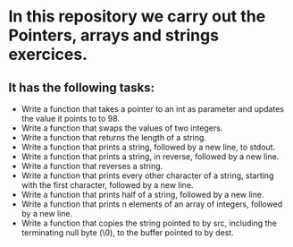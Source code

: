 # In this repository we carry out the Pointers, arrays and strings exercices.
## It has the following tasks:

- Write a function that takes a pointer to an int as parameter and updates the value it points to to 98.
- Write a function that swaps the values of two integers.
- Write a function that returns the length of a string.
- Write a function that prints a string, followed by a new line, to stdout.
- Write a function that prints a string, in reverse, followed by a new line.
- Write a function that reverses a string.
- Write a function that prints every other character of a string, starting with the first character, followed by a new line.
- Write a function that prints half of a string, followed by a new line.
- Write a function that prints n elements of an array of integers, followed by a new line.
- Write a function that copies the string pointed to by src, including the terminating null byte (\0), to the buffer pointed to by dest.

